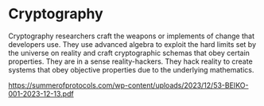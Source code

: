 # Cryptography

Cryptography researchers craft the weapons or implements of change that developers use. They use advanced algebra to exploit the hard limits set by the universe on reality and craft cryptographic schemas that obey certain properties. They are in a sense reality-hackers. They hack reality to create systems that obey objective properties due to the underlying mathematics. 

https://summerofprotocols.com/wp-content/uploads/2023/12/53-BEIKO-001-2023-12-13.pdf